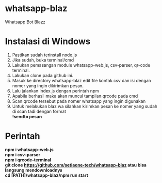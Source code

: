 # whatsapp-blaz
Whatsapp Bot Blazz

# Instalasi di Windows
1. Pastikan sudah terinstall node.js
2. Jika sudah, buka terminal/cmd
3. Lakukan pemasangan module whatsapp-web.js, csv-parser, qr-code terminal.<br>
4. Lakukan clone pada github ini.
5. Masuk ke directory whatsapp-blaz edit file kontak.csv dan isi dengan nomer yang ingin dikirimkan pesan.
6. Lalu jalankan index.js dengan perintah npm
7. Apabila berhasil maka akan muncul tampilan qrcode pada cmd
8. Scan qrcode tersebut pada nomer whatsapp yang ingin digunakan
9. Untuk melakukan blaz wa silahkan kirimkan pesan ke nomer yang sudah di scan tadi dengan format<br>
<b>!sendto pesan</b>

# Perintah
<b>npm i whatsapp-web.js</b><br>
<b>npm i csv-parser</b><br>
<b>npm i qrcode-terminal</b><br>
<b>git clone https://github.com/setiaone-tech/whatsapp-blaz atau bisa langsung mendownloadnya</b><br>
<b>cd [PATH]/whatsapp-blaz/npm run start</b>
